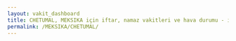 ```yaml
---
layout: vakit_dashboard
title: CHETUMAL, MEKSIKA için iftar, namaz vakitleri ve hava durumu - ilçe/eyalet seç
permalink: /MEKSIKA/CHETUMAL/
---
```


<script type="text/javascript">
  var GLOBAL_COUNTRY = 'MEKSIKA';
  var GLOBAL_CITY = 'CHETUMAL';
  var GLOBAL_STATE = '';
  var lat = 72;
  var lon = 21;
</script>
